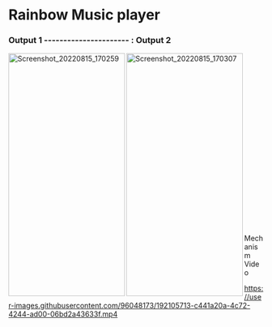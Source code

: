 # Rainbow Music player


### Output 1 ---------------------- : Output 2                  


<p>
  <img align="left" src="https://user-images.githubusercontent.com/96048173/192105639-96467f44-fe05-4b21-a14b-d7e02b6804dd.jpg" alt="Screenshot_20220815_170259" width=230 height=480/>
  
  <img align="left" src="https://user-images.githubusercontent.com/96048173/192105641-f596db72-3252-48dd-bd93-1d3b421a529b.jpg" alt="Screenshot_20220815_170307" width=230 height=480/>
  </br></br></br></br></br></br></br></br></br></br></br></br></br></br></br></br></br></br></br></br></br>
 Mechanism Video

  https://user-images.githubusercontent.com/96048173/192105713-c441a20a-4c72-4244-ad00-06bd2a43633f.mp4
  </p>
  





